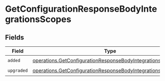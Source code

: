 # GetConfigurationResponseBodyIntegrationsScopes


## Fields

| Field                                                                                                                                        | Type                                                                                                                                         | Required                                                                                                                                     | Description                                                                                                                                  |
| -------------------------------------------------------------------------------------------------------------------------------------------- | -------------------------------------------------------------------------------------------------------------------------------------------- | -------------------------------------------------------------------------------------------------------------------------------------------- | -------------------------------------------------------------------------------------------------------------------------------------------- |
| `added`                                                                                                                                      | [operations.GetConfigurationResponseBodyIntegrationsAdded](../../models/operations/getconfigurationresponsebodyintegrationsadded.md)[]       | :heavy_check_mark:                                                                                                                           | N/A                                                                                                                                          |
| `upgraded`                                                                                                                                   | [operations.GetConfigurationResponseBodyIntegrationsUpgraded](../../models/operations/getconfigurationresponsebodyintegrationsupgraded.md)[] | :heavy_check_mark:                                                                                                                           | N/A                                                                                                                                          |